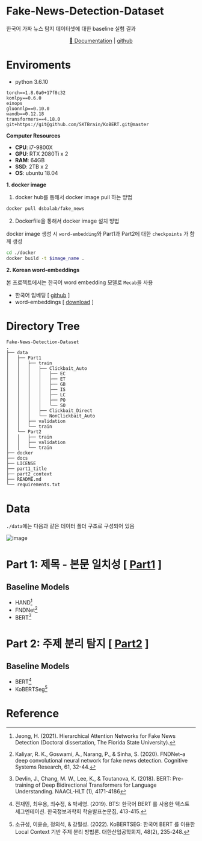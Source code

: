 # Fake-News-Detection-Dataset

한국어 가짜 뉴스 탐지 데이터셋에 대한 baseline 실험 결과

<div align="center">

[📘 Documentation](https://tootouch.github.io/Fake-News-Detection-Dataset/) | [github](https://github.com/DSBA-Lab/Fake-News-Detection-Dataset)

</div>

# Enviroments

- python 3.6.10

```
torch==1.8.0a0+17f8c32
konlpy==0.6.0
einops
gluonnlp==0.10.0
wandb==0.12.18
transformers==4.18.0
git+https://git@github.com/SKTBrain/KoBERT.git@master
```


**Computer Resources**
- **CPU**: i7-9800X
- **GPU**: RTX 2080Ti x 2
- **RAM**: 64GB
- **SSD**: 2TB x 2
- **OS**: ubuntu 18.04

**1. docker image**

1. docker hub를 통해서 docker image pull 하는 방법

```bash
docker pull dsbalab/fake_news
```

2. Dockerfile을 통해서 docker image 설치 방법

docker image 생성 시 `word-embedding`와 Part1과 Part2에 대한 `checkpoints` 가 함께 생성

```bash
cd ./docker
docker build -t $image_name .
```


**2. Korean word-embeddings**

본 프로젝트에서는 한국어 word embedding 모델로 `Mecab`을 사용

- 한국어 임베딩 [ [github](https://github.com/ratsgo/embedding) ]
- word-embeddings [ [download](https://drive.google.com/file/d/1FeGIbSz2E1A63JZP_XIxnGaSRt7AhXFf/view) ]


# Directory Tree

```
Fake-News-Detection-Dataset
.
├── data
│   ├── Part1
│   │   ├── train
│   │   │   ├── Clickbait_Auto
│   │   │   │   ├── EC
│   │   │   │   ├── ET
│   │   │   │   ├── GB
│   │   │   │   ├── IS
│   │   │   │   ├── LC
│   │   │   │   ├── PO
│   │   │   │   └── SO
│   │   │   ├── Clickbait_Direct
│   │   │   └── NonClickbait_Auto
│   │   ├── validation
│   │   └── train
│   └── Part2
│   │   ├── train
│   │   ├── validation
│   │   └── train
├── docker
├── docs
├── LICENSE
├── part1_title
├── part2_context
├── README.md
└── requirements.txt

```

# Data

`./data`에는 다음과 같은 데이터 폴더 구조로 구성되어 있음

![image](https://user-images.githubusercontent.com/37654013/208360905-da4841f0-27d4-46f5-9e99-2179e9773cb5.png)


# Part 1: 제목 - 본문 일치성 [ [Part1](https://github.com/TooTouch/Fake-News-Detection-Dataset/tree/0bb478f18ad83cec2104a6ff8eebe3ff9f7b4e7a/part1_title) ]

## Baseline Models

- HAND[^1]
- FNDNet[^2]
- BERT[^3]

# Part 2: 주제 분리 탐지 [ [Part2](https://github.com/TooTouch/Fake-News-Detection-Dataset/tree/0bb478f18ad83cec2104a6ff8eebe3ff9f7b4e7a/part2_context) ]
## Baseline Models

- BERT[^4]
- KoBERTSeg[^5]


# Reference

[^1]: Jeong, H. (2021). Hierarchical Attention Networks for Fake News Detection (Doctoral dissertation, The Florida State University).
[^2]: Kaliyar, R. K., Goswami, A., Narang, P., & Sinha, S. (2020). FNDNet–a deep convolutional neural network for fake news detection. Cognitive Systems Research, 61, 32-44.
[^3]: Devlin, J., Chang, M. W., Lee, K., & Toutanova, K. (2018). BERT: Pre-training of Deep Bidirectional Transformers for Language Understanding. NAACL-HLT (1), 4171-4186
[^4]: 전재민, 최우용, 최수정, & 박세영. (2019). BTS: 한국어 BERT 를 사용한 텍스트 세그멘테이션. 한국정보과학회 학술발표논문집, 413-415.
[^5]: 소규성, 이윤승, 정의석, & 강필성. (2022). KoBERTSEG: 한국어 BERT 를 이용한 Local Context 기반 주제 분리 방법론. 대한산업공학회지, 48(2), 235-248. 
